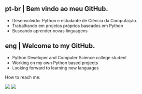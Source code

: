 ## pt-br | Bem vindo ao meu GitHub.
 - Desenvolvidor Python e estudante de Ciência da Computação.  
 - Trabalhando em projetos próprios baseados em Python  
 - Buscando aprender novas linguagens

## eng | Welcome to my GitHub.
 - Python Developer and Computer Science college student    
 - Working on my own Python based projects    
 - Looking forward to learning new languages 

How to reach me:
<div align="left">
  <a href="https://www.linkedin.com/in/paulo-ricardo-a227bb215/" target="_blank" ><img src="https://img.shields.io/badge/LinkedIn-0077B5?style=for-the-badge&logo=linkedin&logoColor=white" target="_blank"></a>
  <a href="mailto:plricardo504@gmai.com" target="_blank" ><img src="https://img.shields.io/badge/Gmail-D14836?style=for-the-badge&logo=gmail&logoColor=white" target="_blank"></a>
   <div/>
